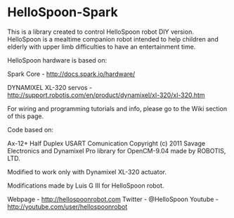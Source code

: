 HelloSpoon-Spark
=============

This is a library created to control HelloSpoon robot DIY version.
HelloSpoon is a mealtime companion robot intended to help children and elderly
with upper limb difficulties to have an entertainment time.

HelloSpoon hardware is based on:

Spark Core - http://docs.spark.io/hardware/

DYNAMIXEL XL-320 servos - http://support.robotis.com/en/product/dynamixel/xl-320/xl-320.htm

For wiring and programming tutorials and info, please go to the Wiki section of this page.

Code based on:

Ax-12+ Half Duplex USART Comunication Copyright (c) 2011 Savage Electronics
and Dynamixel Pro library for OpenCM-9.04 made by ROBOTIS, LTD.

Modified to work only with Dynamixel XL-320 actuator.

Modifications made by Luis G III for HelloSpoon robot.

Webpage - http://hellospoonrobot.com
Twitter - @HelloSpoon
Youtube - http://youtube.com/user/hellospoonrobot
